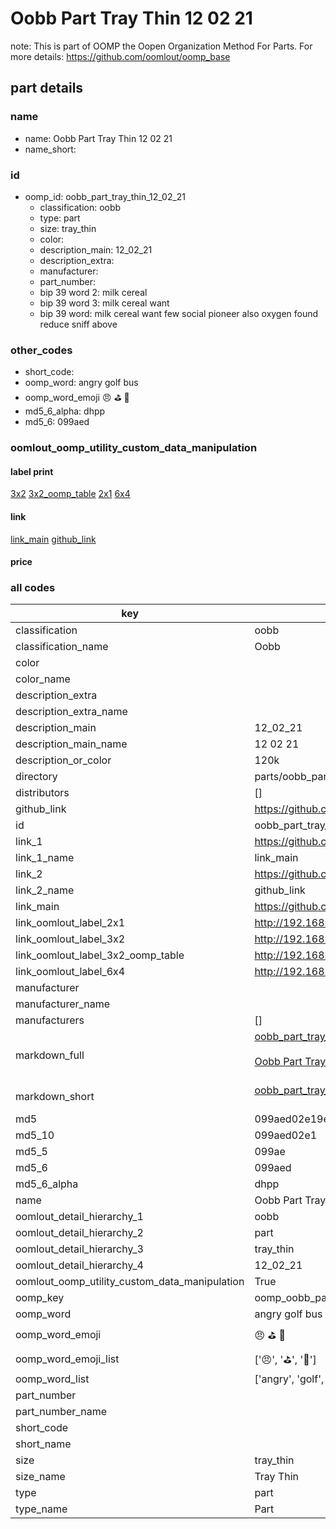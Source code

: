 # Oobb Part Tray Thin 12 02 21  

note: This is part of OOMP the Oopen Organization Method For Parts. For more details: https://github.com/oomlout/oomp_base

##  part details





### name
* name: Oobb Part Tray Thin 12 02 21
* name_short: 
### id
* oomp_id: oobb_part_tray_thin_12_02_21
  * classification: oobb
  * type: part
  * size: tray_thin
  * color: 
  * description_main: 12_02_21
  * description_extra: 
  * manufacturer: 
  * part_number: 
  * bip 39 word 2: milk cereal
  * bip 39 word 3: milk cereal want
  * bip 39 word: milk cereal want few social pioneer also oxygen found reduce sniff above

### other_codes
* short_code: 
* oomp_word: angry golf bus
* oomp_word_emoji :angry: :golf: :bus:
* md5_6_alpha: dhpp
* md5_6: 099aed






### oomlout_oomp_utility_custom_data_manipulation
#### label print
[3x2](http://192.168.1.245:1112/?label=oomp%20dhpp)
[3x2_oomp_table](http://192.168.1.107:1112/?label=oomp%20dhpp)
[2x1](http://192.168.1.242:1112/?label=oomp%20dhpp)
[6x4](http://192.168.1.55:1112/?label=oomp%20dhpp)    

#### link

[link_main](https://github.com/oomlout/oomlout_oomp_current_version_messy/tree/main/parts/oobb_part_tray_thin_12_02_21) [github_link](https://github.com/oomlout/oomlout_oomp_part_src/tree/main/parts/oobb_part_tray_thin_12_02_21)                             

#### price







### all codes 
| key | value |  
| --- | --- |  
| classification | oobb |  
| classification_name | Oobb |  
| color |  |  
| color_name |  |  
| description_extra |  |  
| description_extra_name |  |  
| description_main | 12_02_21 |  
| description_main_name | 12 02 21 |  
| description_or_color | 120k |  
| directory | parts/oobb_part_tray_thin_12_02_21 |  
| distributors | [] |  
| github_link | https://github.com/oomlout/oomlout_oomp_part_src/tree/main/parts/oobb_part_tray_thin_12_02_21 |  
| id | oobb_part_tray_thin_12_02_21 |  
| link_1 | https://github.com/oomlout/oomlout_oomp_current_version_messy/tree/main/parts/oobb_part_tray_thin_12_02_21 |  
| link_1_name | link_main |  
| link_2 | https://github.com/oomlout/oomlout_oomp_part_src/tree/main/parts/oobb_part_tray_thin_12_02_21 |  
| link_2_name | github_link |  
| link_main | https://github.com/oomlout/oomlout_oomp_current_version_messy/tree/main/parts/oobb_part_tray_thin_12_02_21 |  
| link_oomlout_label_2x1 | http://192.168.1.242:1112/?label=oomp%20dhpp |  
| link_oomlout_label_3x2 | http://192.168.1.245:1112/?label=oomp%20dhpp |  
| link_oomlout_label_3x2_oomp_table | http://192.168.1.107:1112/?label=oomp%20dhpp |  
| link_oomlout_label_6x4 | http://192.168.1.55:1112/?label=oomp%20dhpp |  
| manufacturer |  |  
| manufacturer_name |  |  
| manufacturers | [] |  
| markdown_full | [oobb_part_tray_thin_12_02_21](https://github.com/oomlout/oomlout_oomp_current_version_messy/tree/main/parts/oobb_part_tray_thin_12_02_21)<br>[](https://github.com/oomlout/oomlout_oomp_current_version_messy/tree/main/parts/oobb_part_tray_thin_12_02_21)<br>[Oobb Part Tray Thin 12 02 21](https://github.com/oomlout/oomlout_oomp_current_version_messy/tree/main/parts/oobb_part_tray_thin_12_02_21)<br><br> |  
| markdown_short | [oobb_part_tray_thin_12_02_21](https://github.com/oomlout/oomlout_oomp_current_version_messy/tree/main/parts/oobb_part_tray_thin_12_02_21)<br><br> |  
| md5 | 099aed02e19e40ea94e6f559edc96464 |  
| md5_10 | 099aed02e1 |  
| md5_5 | 099ae |  
| md5_6 | 099aed |  
| md5_6_alpha | dhpp |  
| name | Oobb Part Tray Thin 12 02 21 |  
| oomlout_detail_hierarchy_1 | oobb |  
| oomlout_detail_hierarchy_2 | part |  
| oomlout_detail_hierarchy_3 | tray_thin |  
| oomlout_detail_hierarchy_4 | 12_02_21 |  
| oomlout_oomp_utility_custom_data_manipulation | True |  
| oomp_key | oomp_oobb_part_tray_thin_12_02_21 |  
| oomp_word | angry golf bus |  
| oomp_word_emoji | :angry: :golf: :bus: |  
| oomp_word_emoji_list | [':angry:', ':golf:', ':bus:'] |  
| oomp_word_list | ['angry', 'golf', 'bus'] |  
| part_number |  |  
| part_number_name |  |  
| short_code |  |  
| short_name |  |  
| size | tray_thin |  
| size_name | Tray Thin |  
| type | part |  
| type_name | Part |  
